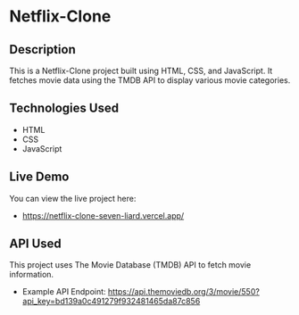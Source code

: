 # Netflix-Clone

## Description
This is a Netflix-Clone project built using HTML, CSS, and JavaScript. It fetches movie data using the TMDB API to display various movie categories.

## Technologies Used
- HTML
- CSS
- JavaScript

## Live Demo
You can view the live project here:
- https://netflix-clone-seven-liard.vercel.app/
  
## API Used
This project uses The Movie Database (TMDB) API to fetch movie information.
- Example API Endpoint: https://api.themoviedb.org/3/movie/550?api_key=bd139a0c491279f932481465da87c856
